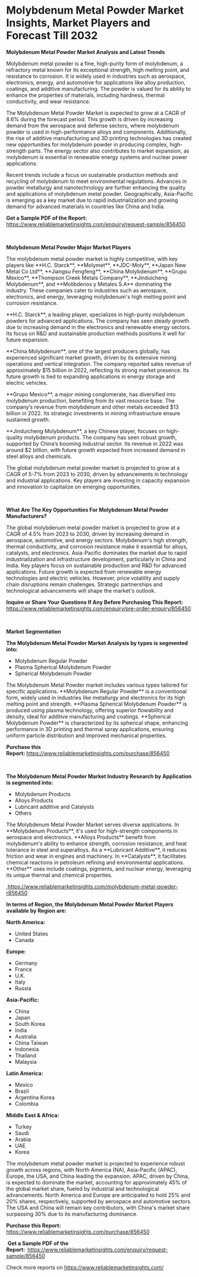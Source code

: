 <p><h1>Molybdenum Metal Powder Market Insights, Market Players and Forecast Till 2032</h1></p><p><strong>Molybdenum Metal Powder Market Analysis and Latest Trends</strong></p>
<p><p>Molybdenum metal powder is a fine, high-purity form of molybdenum, a refractory metal known for its exceptional strength, high melting point, and resistance to corrosion. It is widely used in industries such as aerospace, electronics, energy, and automotive for applications like alloy production, coatings, and additive manufacturing. The powder is valued for its ability to enhance the properties of materials, including hardness, thermal conductivity, and wear resistance.</p><p>The Molybdenum Metal Powder Market is expected to grow at a CAGR of 8.6% during the forecast period. This growth is driven by increasing demand from the aerospace and defense sectors, where molybdenum powder is used in high-performance alloys and components. Additionally, the rise of additive manufacturing and 3D printing technologies has created new opportunities for molybdenum powder in producing complex, high-strength parts. The energy sector also contributes to market expansion, as molybdenum is essential in renewable energy systems and nuclear power applications.</p><p>Recent trends include a focus on sustainable production methods and recycling of molybdenum to meet environmental regulations. Advances in powder metallurgy and nanotechnology are further enhancing the quality and applications of molybdenum metal powder. Geographically, Asia-Pacific is emerging as a key market due to rapid industrialization and growing demand for advanced materials in countries like China and India.</p></p>
<p><strong>Get a Sample PDF of the Report:&nbsp;</strong> <a href="https://www.reliablemarketinsights.com/enquiry/request-sample/856450?utm_campaign=2112&utm_medium=2&utm_source=Github&utm_content=ia&utm_term=25012025&utm_id=molybdenum-metal-powder">https://www.reliablemarketinsights.com/enquiry/request-sample/856450</a></p>
<p>&nbsp;</p>
<p><strong>Molybdenum Metal Powder Major Market Players</strong></p>
<p><p>The molybdenum metal powder market is highly competitive, with key players like **H.C. Starck**, **Molymet**, **JDC-Moly**, **Japan New Metal Co Ltd**, **Jiangsu Fengfeng**, **China Molybdenum**, **Grupo Mexico**, **Thompson Creek Metals Company**, **Jinduicheng Molybdenum**, and **Molibdenos y Metales S.A** dominating the industry. These companies cater to industries such as aerospace, electronics, and energy, leveraging molybdenum's high melting point and corrosion resistance.</p><p>**H.C. Starck**, a leading player, specializes in high-purity molybdenum powders for advanced applications. The company has seen steady growth due to increasing demand in the electronics and renewable energy sectors. Its focus on R&D and sustainable production methods positions it well for future expansion.</p><p>**China Molybdenum**, one of the largest producers globally, has experienced significant market growth, driven by its extensive mining operations and vertical integration. The company reported sales revenue of approximately $15 billion in 2022, reflecting its strong market presence. Its future growth is tied to expanding applications in energy storage and electric vehicles.</p><p>**Grupo Mexico**, a major mining conglomerate, has diversified into molybdenum production, benefiting from its vast resource base. The company’s revenue from molybdenum and other metals exceeded $13 billion in 2022. Its strategic investments in mining infrastructure ensure sustained growth.</p><p>**Jinduicheng Molybdenum**, a key Chinese player, focuses on high-quality molybdenum products. The company has seen robust growth, supported by China’s booming industrial sector. Its revenue in 2022 was around $2 billion, with future growth expected from increased demand in steel alloys and chemicals.</p><p>The global molybdenum metal powder market is projected to grow at a CAGR of 5-7% from 2023 to 2030, driven by advancements in technology and industrial applications. Key players are investing in capacity expansion and innovation to capitalize on emerging opportunities.</p></p>
<p>&nbsp;</p>
<p><strong>What Are The Key Opportunities For Molybdenum Metal Powder Manufacturers?</strong></p>
<p><p>The global molybdenum metal powder market is projected to grow at a CAGR of 4.5% from 2023 to 2030, driven by increasing demand in aerospace, automotive, and energy sectors. Molybdenum's high strength, thermal conductivity, and corrosion resistance make it essential for alloys, catalysts, and electronics. Asia-Pacific dominates the market due to rapid industrialization and infrastructure development, particularly in China and India. Key players focus on sustainable production and R&D for advanced applications. Future growth is expected from renewable energy technologies and electric vehicles. However, price volatility and supply chain disruptions remain challenges. Strategic partnerships and technological advancements will shape the market's outlook.</p></p>
<p><strong>Inquire or Share Your Questions If Any Before Purchasing This Report:</strong> <a href="https://www.reliablemarketinsights.com/enquiry/pre-order-enquiry/856450?utm_campaign=2112&utm_medium=2&utm_source=Github&utm_content=ia&utm_term=25012025&utm_id=molybdenum-metal-powder">https://www.reliablemarketinsights.com/enquiry/pre-order-enquiry/856450</a></p>
<p>&nbsp;</p>
<p><strong>Market Segmentation</strong></p>
<p><strong>The Molybdenum Metal Powder Market Analysis by types is segmented into:</strong></p>
<p><ul><li>Molybdenum Regular Powder</li><li>Plasma Spherical Molybdenum Powder</li><li>Spherical Molybdenum Powder</li></ul></p>
<p><p>The Molybdenum Metal Powder market includes various types tailored for specific applications. **Molybdenum Regular Powder** is a conventional form, widely used in industries like metallurgy and electronics for its high melting point and strength. **Plasma Spherical Molybdenum Powder** is produced using plasma technology, offering superior flowability and density, ideal for additive manufacturing and coatings. **Spherical Molybdenum Powder** is characterized by its spherical shape, enhancing performance in 3D printing and thermal spray applications, ensuring uniform particle distribution and improved mechanical properties.</p></p>
<p><strong>Purchase this Report:&nbsp;</strong><a href="https://www.reliablemarketinsights.com/purchase/856450?utm_campaign=2112&utm_medium=2&utm_source=Github&utm_content=ia&utm_term=25012025&utm_id=molybdenum-metal-powder">https://www.reliablemarketinsights.com/purchase/856450</a></p>
<p>&nbsp;</p>
<p><strong>The Molybdenum Metal Powder Market Industry Research by Application is segmented into:</strong></p>
<p><ul><li>Molybdenum Products</li><li>Alloys Products</li><li>Lubricant additive and Catalysts</li><li>Others</li></ul></p>
<p><p>The Molybdenum Metal Powder Market serves diverse applications. In **Molybdenum Products**, it's used for high-strength components in aerospace and electronics. **Alloys Products** benefit from molybdenum's ability to enhance strength, corrosion resistance, and heat tolerance in steel and superalloys. As a **Lubricant Additive**, it reduces friction and wear in engines and machinery. In **Catalysts**, it facilitates chemical reactions in petroleum refining and environmental applications. **Other** uses include coatings, pigments, and nuclear energy, leveraging its unique thermal and chemical properties.</p></p>
<p><a href="https://www.reliablemarketinsights.com/molybdenum-metal-powder-r856450?utm_campaign=2112&utm_medium=2&utm_source=Github&utm_content=ia&utm_term=25012025&utm_id=molybdenum-metal-powder">&nbsp;https://www.reliablemarketinsights.com/molybdenum-metal-powder-r856450</a></p>
<p><strong>In terms of Region, the Molybdenum Metal Powder Market Players available by Region are:</strong></p>
<p>
    <p> <strong> North America: </strong>
        <ul>
            <li>United States</li>
            <li>Canada</li>
        </ul>
        </p> 
    <p> <strong> Europe: </strong>
        <ul>
            <li>Germany</li>
            <li>France</li>
            <li>U.K.</li>
            <li>Italy</li>
            <li>Russia</li>
        </ul>
        </p> 
    <p> <strong> Asia-Pacific: </strong>
        <ul>
            <li>China</li>
            <li>Japan</li>
            <li>South Korea</li>
            <li>India</li>
            <li>Australia</li>
            <li>China Taiwan</li>
            <li>Indonesia</li>
            <li>Thailand</li>
            <li>Malaysia</li>
        </ul>
        </p> 
    <p> <strong> Latin America: </strong>
        <ul>
            <li>Mexico</li>
            <li>Brazil</li>
            <li>Argentina Korea</li>
            <li>Colombia</li>
        </ul>
        </p> 
    <p> <strong> Middle East & Africa: </strong>
        <ul>
            <li>Turkey</li>
            <li>Saudi</li>
            <li>Arabia</li>
            <li>UAE</li>
            <li>Korea</li>
        </ul>
    </p>
    </p>
<p><p>The molybdenum metal powder market is projected to experience robust growth across regions, with North America (NA), Asia-Pacific (APAC), Europe, the USA, and China leading the expansion. APAC, driven by China, is expected to dominate the market, accounting for approximately 45% of the global market share, fueled by industrial and technological advancements. North America and Europe are anticipated to hold 25% and 20% shares, respectively, supported by aerospace and automotive sectors. The USA and China will remain key contributors, with China's market share surpassing 30% due to its manufacturing dominance.</p></p>
<p><strong>Purchase this Report: </strong><a href="https://www.reliablemarketinsights.com/purchase/856450?utm_campaign=2112&utm_medium=2&utm_source=Github&utm_content=ia&utm_term=25012025&utm_id=molybdenum-metal-powder">https://www.reliablemarketinsights.com/purchase/856450</a></p>
<p>&nbsp;<strong>Get a Sample PDF of the Report:&nbsp;&nbsp;</strong><a href="https://www.reliablemarketinsights.com/enquiry/request-sample/856450?utm_campaign=2112&utm_medium=2&utm_source=Github&utm_content=ia&utm_term=25012025&utm_id=molybdenum-metal-powder">https://www.reliablemarketinsights.com/enquiry/request-sample/856450</a></p>
<p><strong></strong></p>
<p>Check more reports on <a href="https://www.reliablemarketinsights.com/?utm_campaign=2112&utm_medium=2&utm_source=Github&utm_content=ia&utm_term=25012025&utm_id=molybdenum-metal-powder">https://www.reliablemarketinsights.com/</a></p>